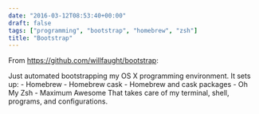 ```yaml
---
date: "2016-03-12T08:53:40+00:00"
draft: false
tags: ["programming", "bootstrap", "homebrew", "zsh"]
title: "Bootstrap"
---
```

From https://github.com/willfaught/bootstrap:

Just automated bootstrapping my OS X programming environment. It sets up: \- Homebrew \- Homebrew cask \- Homebrew and cask packages \- Oh My Zsh \- Maximum Awesome That takes care of my terminal, shell, programs, and configurations.

